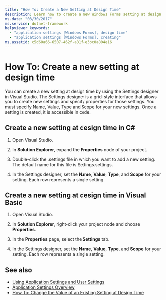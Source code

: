 ```yaml
---
title: "How To: Create a New Setting at Design Time"
description: Learn how to create a new Windows Forms setting at design time by using the Settings designer in Visual Studio.
ms.date: "03/30/2017"
ms.service: dotnet-framework
helpviewer_keywords:
  - "application settings [Windows Forms], design time"
  - "application settings [Windows Forms], creating"
ms.assetid: c5d60a66-6507-462f-a81f-e3bc0a804e16
---
```

# How To: Create a new setting at design time

You can create a new setting at design time by using the Settings designer in Visual Studio. The Settings designer is a grid-style interface that allows you to create new settings and specify properties for those settings. You must specify Name, Value, Type and Scope for your new settings. Once a setting is created, it is accessible in code.

## Create a new setting at design time in C\#

1. Open Visual Studio.

2. In **Solution Explorer**, expand the **Properties** node of your project.

3. Double-click the .settings file in which you want to add a new setting. The default name for this file is Settings.settings.

4. In the Settings designer, set the **Name**, **Value**, **Type**, and **Scope** for your setting. Each row represents a single setting.

## Create a new setting at design time in Visual Basic

1. Open Visual Studio.

2. In **Solution Explorer**, right-click your project node and choose **Properties**.

3. In the **Properties** page, select the **Settings** tab.

4. In the Settings designer, set the **Name**, **Value**, **Type**, and **Scope** for your setting. Each row represents a single setting.

## See also

- [Using Application Settings and User Settings](using-application-settings-and-user-settings.md)
- [Application Settings Overview](application-settings-overview.md)
- [How To: Change the Value of an Existing Setting at Design Time](how-to-change-the-value-of-an-existing-setting-at-design-time.md)
